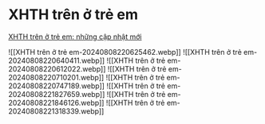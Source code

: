 # XHTH trên ở trẻ em
[XHTH trên ở trẻ em: những cập nhật mới](https://www.youtube.com/live/Ih4tfHpa_9g?si=TGLE6TBSRyPSl7xX&t=3064)

![[XHTH trên ở trẻ em-20240808220625462.webp]]
![[XHTH trên ở trẻ em-20240808220640411.webp]]
![[XHTH trên ở trẻ em-20240808220612022.webp]]
![[XHTH trên ở trẻ em-20240808220710201.webp]]
![[XHTH trên ở trẻ em-20240808220747189.webp]]
![[XHTH trên ở trẻ em-20240808221827659.webp]]
![[XHTH trên ở trẻ em-20240808221846126.webp]]
![[XHTH trên ở trẻ em-20240808221318339.webp]]







